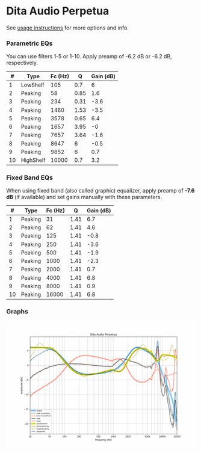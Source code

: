 # Dita Audio Perpetua
See [usage instructions](https://github.com/jaakkopasanen/AutoEq#usage) for more options and info.

### Parametric EQs
You can use filters 1-5 or 1-10. Apply preamp of -6.2 dB or -6.2 dB, respectively.

|   # | Type      |   Fc (Hz) |    Q |   Gain (dB) |
|-----|-----------|-----------|------|-------------|
|   1 | LowShelf  |       105 | 0.7  |         6   |
|   2 | Peaking   |        58 | 0.85 |         1.6 |
|   3 | Peaking   |       234 | 0.31 |        -3.6 |
|   4 | Peaking   |      1460 | 1.53 |        -3.5 |
|   5 | Peaking   |      3578 | 0.65 |         6.4 |
|   6 | Peaking   |      1657 | 3.95 |        -0   |
|   7 | Peaking   |      7657 | 3.64 |        -1.6 |
|   8 | Peaking   |      8647 | 6    |        -0.5 |
|   9 | Peaking   |      9852 | 6    |         0.7 |
|  10 | HighShelf |     10000 | 0.7  |         3.2 |

### Fixed Band EQs
When using fixed band (also called graphic) equalizer, apply preamp of **-7.6 dB** (if available) and set gains manually with these parameters.

|   # | Type    |   Fc (Hz) |    Q |   Gain (dB) |
|-----|---------|-----------|------|-------------|
|   1 | Peaking |        31 | 1.41 |         6.7 |
|   2 | Peaking |        62 | 1.41 |         4.6 |
|   3 | Peaking |       125 | 1.41 |        -0.8 |
|   4 | Peaking |       250 | 1.41 |        -3.6 |
|   5 | Peaking |       500 | 1.41 |        -1.9 |
|   6 | Peaking |      1000 | 1.41 |        -2.3 |
|   7 | Peaking |      2000 | 1.41 |         0.7 |
|   8 | Peaking |      4000 | 1.41 |         6.8 |
|   9 | Peaking |      8000 | 1.41 |         0.9 |
|  10 | Peaking |     16000 | 1.41 |         6.8 |

### Graphs
![](./Dita%20Audio%20Perpetua.png)
